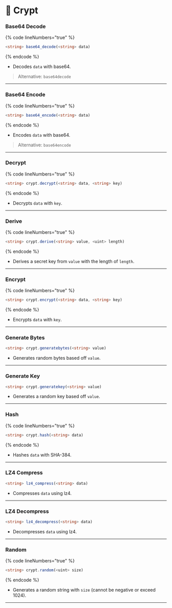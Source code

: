# 👾 Crypt

### Base64 Decode

{% code lineNumbers="true" %}
```typescript
<string> base64_decode(<string> data)  
```
{% endcode %}

* Decodes `data` with base64.

> Alternative: `base64decode`

***

### Base64 Encode

{% code lineNumbers="true" %}
```typescript
<string> base64_encode(<string> data)  
```
{% endcode %}

* Encodes `data` with base64.

> Alternative: `base64encode`

***

### Decrypt

{% code lineNumbers="true" %}
```typescript
<string> crypt.decrypt(<string> data, <string> key)  
```
{% endcode %}

* Decrypts `data` with `key`.

***

### Derive

{% code lineNumbers="true" %}
```typescript
<string> crypt.derive(<string> value, <uint> length)
```
{% endcode %}

* Derives a secret key from `value` with the length of `length`.

***

### Encrypt

{% code lineNumbers="true" %}
```typescript
<string> crypt.encrypt(<string> data, <string> key)  
```
{% endcode %}

* Encrypts `data` with `key`.

***

### Generate Bytes

```typescript
<string> crypt.generatebytes(<string> value)
```

* Generates random bytes based off `value`.

***

### Generate Key

```typescript
<string> crypt.generatekey(<string> value)
```

* Generates a random key based off `value`.

***

### Hash

{% code lineNumbers="true" %}
```typescript
<string> crypt.hash(<string> data)
```
{% endcode %}

* Hashes `data` with SHA-384.

***

### LZ4 Compress <a href="#lz4-compress" id="lz4-compress"></a>

```typescript
<string> lz4_compress(<string> data)
```

* Compresses `data` using lz4.

***

### LZ4 Decompress <a href="#lz4-decompress" id="lz4-decompress"></a>

```typescript
<string> lz4_decompress(<string> data)
```

* Decompresses `data` using lz4.

***

### Random

{% code lineNumbers="true" %}
```typescript
<string> crypt.random(<uint> size)
```
{% endcode %}

* Generates a random string with `size` (cannot be negative or exceed 1024).

***
